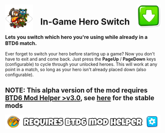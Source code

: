 <a href="https://github.com/doombubbles/in-game-hero-switch/releases/latest/download/InGameHeroSwitch.dll">
    <img align="left" alt="Icon" height="90" src="Icon.png">
    <img align="right" alt="Download" height="75" src="https://raw.githubusercontent.com/gurrenm3/BTD-Mod-Helper/master/BloonsTD6%20Mod%20Helper/Resources/DownloadBtn.png">
</a>

<h1 align="center">In-Game Hero Switch</h1>

### Lets you switch which hero you're using while already in a BTD6 match.

Ever forget to switch your hero before starting up a game?
Now you don't have to exit and and come back.
Just press the **PageUp** / **PageDown** keys (configurable) to cycle through your unlocked heroes.
This will work at any point in a match, so long as your hero isn't already placed down (also configurable).


## NOTE: This alpha version of the mod requires [BTD6 Mod Helper >v3.0](https://github.com/gurrenm3/BTD-Mod-Helper/wiki/Mod-Helper-3.0-Alpha), see [here](https://github.com/doombubbles/BTD6-Mods#readme) for the stable mods
[![Requires BTD6 Mod Helper](https://raw.githubusercontent.com/gurrenm3/BTD-Mod-Helper/master/banner.png)](https://github.com/gurrenm3/BTD-Mod-Helper#readme)
